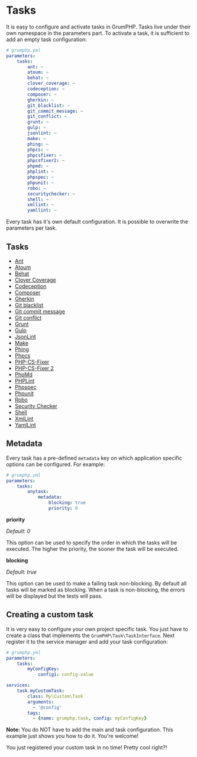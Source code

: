 # Tasks
It is easy to configure and activate tasks in GrumPHP.
Tasks live under their own namespace in the parameters part.
To activate a task, it is sufficient to add an empty task configuration:

```yaml
# grumphp.yml
parameters:
    tasks:
        ant: ~
        atoum: ~
        behat: ~
        clover_coverage: ~
        codeception: ~
        composer: ~
        gherkin: ~
        git_blacklist: ~
        git_commit_message: ~
        git_conflict: ~
        grunt: ~
        gulp: ~
        jsonlint: ~
        make: ~
        phing: ~
        phpcs: ~
        phpcsfixer: ~
        phpcsfixer2: ~
        phpmd: ~
        phplint: ~
        phpspec: ~
        phpunit: ~
        robo: ~
        securitychecker: ~
        shell: ~
        xmllint: ~
        yamllint: ~
```

Every task has it's own default configuration. It is possible to overwrite the parameters per task.

## Tasks

- [Ant](tasks/ant.md)
- [Atoum](tasks/atoum.md)
- [Behat](tasks/behat.md)
- [Clover Coverage](tasks/clover_coverage.md)
- [Codeception](tasks/codeception.md)
- [Composer](tasks/composer.md)
- [Gherkin](tasks/gherkin.md)
- [Git blacklist](tasks/git_blacklist.md)
- [Git commit message](tasks/git_commit_message.md)
- [Git conflict](tasks/git_conflict.md)
- [Grunt](tasks/grunt.md)
- [Gulp](tasks/gulp.md)
- [JsonLint](tasks/jsonlint.md)
- [Make](tasks/make.md)
- [Phing](tasks/phing.md)
- [Phpcs](tasks/phpcs.md)
- [PHP-CS-Fixer](tasks/php_cs_fixer.md)
- [PHP-CS-Fixer 2](tasks/php_cs_fixer2.md)
- [PhpMd](tasks/phpmd.md)
- [PHPLint](tasks/phplint.md)
- [Phpspec](tasks/phpspec.md)
- [Phpunit](tasks/phpunit.md)
- [Robo](tasks/robo.md)
- [Security Checker](tasks/security_checker.md)
- [Shell](tasks/shell.md)
- [XmlLint](tasks/xmllint.md)
- [YamlLint](tasks/yamllint.md)

## Metadata

Every task has a pre-defined `metadata` key on which application specific options can be configured.
For example:

```yaml
# grumphp.yml
parameters:
    tasks:
        anytask:
            metadata:
                blocking: true
                priority: 0
```

**priority**

*Default: 0*

This option can be used to specify the order in which the tasks will be executed.
The higher the priority, the sooner the task will be executed.


**blocking**

*Default: true*

This option can be used to make a failing task non-blocking.
By default all tasks will be marked as blocking.
When a task is non-blocking, the errors will be displayed but the tests will pass.


## Creating a custom task

It is very easy to configure your own project specific task.
You just have to create a class that implements the `GrumPHP\Task\TaskInterface`.
Next register it to the service manager and add your task configuration:

```yaml
# grumphp.yml
parameters:
    tasks:
        myConfigKey:
            config1: config-value

services:
    task.myCustomTask:
        class: My\Custom\Task
        arguments:
          - '@config'
        tags:
          - {name: grumphp.task, config: myConfigKey}
```

**Note:** You do NOT have to add the main and task configuration. This example just shows you how to do it.
You're welcome!

You just registered your custom task in no time! Pretty cool right?!
